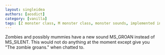 ```yaml
---
layout: singleidea
authors: [aosdict]
category: [vanilla]
tags: [Z monster class, M monster class, monster sounds, implemented in xnethack]
---
```

Zombies and possibly mummies have a new sound MS_GROAN instead of MS_SILENT. This would not do anything at the moment except give you "The zombie groans." when chatted to.
